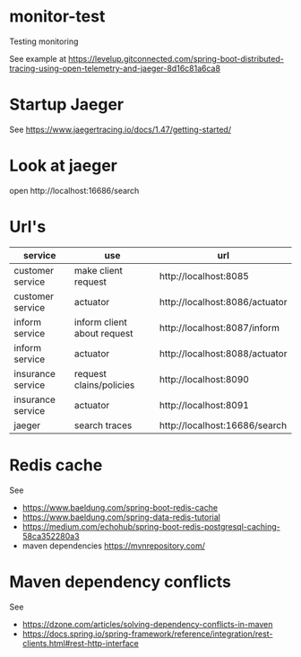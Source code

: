 # monitor-test

Testing monitoring

See example
at https://levelup.gitconnected.com/spring-boot-distributed-tracing-using-open-telemetry-and-jaeger-8d16c81a6ca8

# Startup Jaeger

See https://www.jaegertracing.io/docs/1.47/getting-started/

# Look at jaeger

open http://localhost:16686/search

# Url's

| service           | use                         | url                            |
|-------------------|-----------------------------|--------------------------------|
| customer service  | make client request         | http://localhost:8085          |
| customer service  | actuator                    | http://localhost:8086/actuator |
| inform service    | inform client about request | http://localhost:8087/inform   |
| inform service    | actuator                    | http://localhost:8088/actuator |
| insurance service | request clains/policies     | http://localhost:8090          |
| insurance service | actuator                    | http://localhost:8091          |
| jaeger            | search traces               | http://localhost:16686/search  |

# Redis cache

See

- https://www.baeldung.com/spring-boot-redis-cache
- https://www.baeldung.com/spring-data-redis-tutorial
- https://medium.com/echohub/spring-boot-redis-postgresql-caching-58ca352280a3
- maven dependencies https://mvnrepository.com/

# Maven dependency conflicts

See

- https://dzone.com/articles/solving-dependency-conflicts-in-maven
- https://docs.spring.io/spring-framework/reference/integration/rest-clients.html#rest-http-interface

